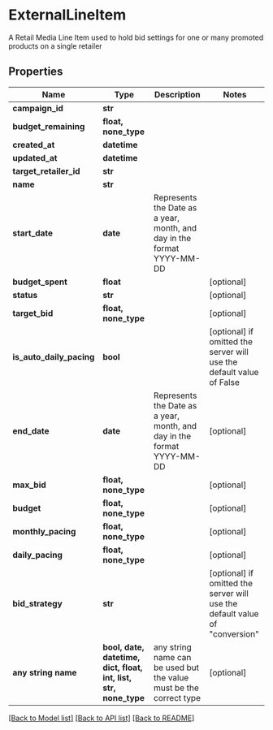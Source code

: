 # ExternalLineItem

A Retail Media Line Item used to hold bid settings for one or many promoted products on a single retailer

## Properties
Name | Type | Description | Notes
------------ | ------------- | ------------- | -------------
**campaign_id** | **str** |  | 
**budget_remaining** | **float, none_type** |  | 
**created_at** | **datetime** |  | 
**updated_at** | **datetime** |  | 
**target_retailer_id** | **str** |  | 
**name** | **str** |  | 
**start_date** | **date** | Represents the Date as a year, month, and day in the format YYYY-MM-DD | 
**budget_spent** | **float** |  | [optional] 
**status** | **str** |  | [optional] 
**target_bid** | **float, none_type** |  | [optional] 
**is_auto_daily_pacing** | **bool** |  | [optional]  if omitted the server will use the default value of False
**end_date** | **date** | Represents the Date as a year, month, and day in the format YYYY-MM-DD | [optional] 
**max_bid** | **float, none_type** |  | [optional] 
**budget** | **float, none_type** |  | [optional] 
**monthly_pacing** | **float, none_type** |  | [optional] 
**daily_pacing** | **float, none_type** |  | [optional] 
**bid_strategy** | **str** |  | [optional]  if omitted the server will use the default value of "conversion"
**any string name** | **bool, date, datetime, dict, float, int, list, str, none_type** | any string name can be used but the value must be the correct type | [optional]

[[Back to Model list]](../README.md#documentation-for-models) [[Back to API list]](../README.md#documentation-for-api-endpoints) [[Back to README]](../README.md)


